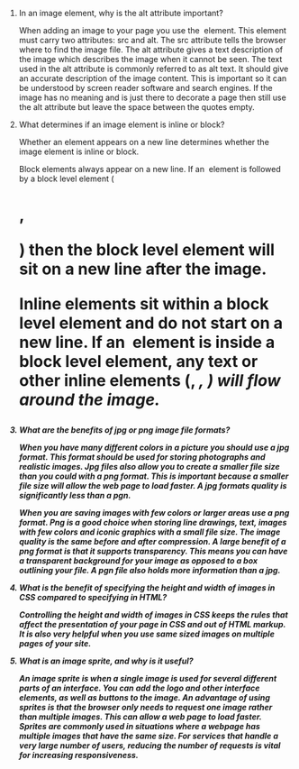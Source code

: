 1.  In an image element, why is the alt attribute important?

    When adding an image to your page you use the <img> element.  This element must carry two attributes: src and alt.  The src attribute tells the browser where to find the image file.  The alt attribute gives a text description of the image which describes the image when it cannot be seen.  The text used in the alt attribute is commonly referred to as alt text.  It should give an accurate description of the image content.  This is important so it can be understood by screen reader software and search engines.  If the image has no meaning and is just there to decorate a page then still use the alt attribute but leave the space between the quotes empty.  

2.  What determines if an image element is inline or block?

    Whether an element appears on a new line determines whether the image element is inline or block.

    Block elements always appear on a new line.  If an <img> element is followed by a block level element (<h1>, <p>) then the block level element will sit on a new line after the image.

    Inline elements sit within a block level element and do not start on a new line.  If an <img> element is inside a block level element, any text or other inline elements (<b>, <em>, <img>) will flow around the image.

3.  What are the benefits of jpg or png image file formats?

    When you have many different colors in a picture you should use a jpg format.  This format should be used for storing photographs and realistic images.  Jpg files also allow you to create a smaller file size than you could with a png format.  This is important because a smaller file size will allow the web page to load faster.  A jpg formats quality is significantly less than a pgn.

    When you are saving images with few colors or larger areas use a png format.  Png is a good choice when storing line drawings, text, images with few colors and iconic graphics with a small file size.  The image quality is the same before and after compression.  A large benefit of a png format is that it supports transparency.  This means you can have a transparent background for your image as opposed to a box outlining your file.  A pgn file also holds more information than a jpg.


1.  What is the benefit of specifying the height and width of images in CSS compared to specifying in HTML?

    Controlling the height and width of images in CSS keeps the rules that affect the presentation of your page in CSS and out of HTML markup.  It is also very helpful when you use same sized images on multiple pages of your site.

2.  What is an image sprite, and why is it useful?

    An image sprite is when a single image is used for several different parts of an interface.  You can add the logo and other interface elements, as well as buttons to the image.  An advantage of using sprites is that the browser only needs to request one image rather than multiple images.  This can allow a web page to load faster.  Sprites are commonly used in situations where a webpage has multiple images that have the same size.  For services that handle a very large number of users, reducing the number of requests is vital for increasing responsiveness.  
